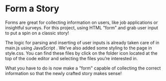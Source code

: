 # Form a Story

Forms are great for collecting information on users, like job applications or insightful surveys. For this project, using HTML "form" and grab user input to put a spin on a classic story!

The logic for parsing and inserting of user inputs is already taken care of in main.js using JavaScript . We’ve also added some styling to the page in style.css. You can find these files by click on the folder icon located at the top of the code editor and selecting the files you’re interested in.

What you have to do is now make a "form" capable of collecting the correct information so that the newly crafted story makes sense!

